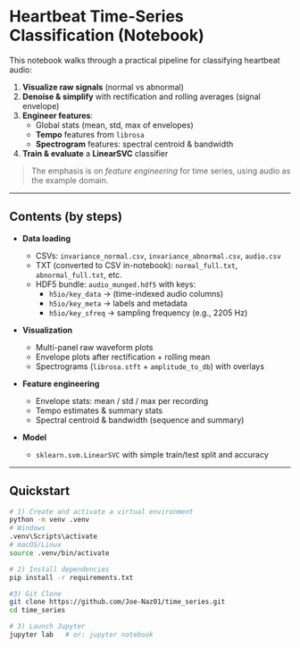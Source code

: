 # Heartbeat Time-Series Classification (Notebook)

This notebook walks through a practical pipeline for classifying heartbeat audio:
1) **Visualize raw signals** (normal vs abnormal)
2) **Denoise & simplify** with rectification and rolling averages (signal envelope)
3) **Engineer features**:
   - Global stats (mean, std, max of envelopes)
   - **Tempo** features from `librosa`
   - **Spectrogram** features: spectral centroid & bandwidth
4) **Train & evaluate** a **LinearSVC** classifier

> The emphasis is on *feature engineering* for time series, using audio as the example domain.

---

## Contents (by steps)

- **Data loading**  
  - CSVs: `invariance_normal.csv`, `invariance_abnormal.csv`, `audio.csv`  
  - TXT (converted to CSV in-notebook): `normal_full.txt`, `abnormal_full.txt`, etc.  
  - HDF5 bundle: `audio_munged.hdf5` with keys:
    - `h5io/key_data` → (time-indexed audio columns)
    - `h5io/key_meta` → labels and metadata
    - `h5io/key_sfreq` → sampling frequency (e.g., 2205 Hz)

- **Visualization**  
  - Multi-panel raw waveform plots  
  - Envelope plots after rectification + rolling mean  
  - Spectrograms (`librosa.stft` + `amplitude_to_db`) with overlays

- **Feature engineering**  
  - Envelope stats: mean / std / max per recording  
  - Tempo estimates & summary stats  
  - Spectral centroid & bandwidth (sequence and summary)

- **Model**  
  - `sklearn.svm.LinearSVC` with simple train/test split and accuracy

---

## Quickstart

```bash
# 1) Create and activate a virtual environment
python -m venv .venv
# Windows
.venv\Scripts\activate
# macOS/Linux
source .venv/bin/activate

# 2) Install dependencies
pip install -r requirements.txt

#3) Git Clone
git clone https://github.com/Joe-Naz01/time_series.git
cd time_series

# 3) Launch Jupyter
jupyter lab   # or: jupyter notebook
